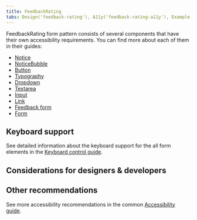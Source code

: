 ```yaml
---
title: FeedbackRating
tabs: Design('feedback-rating'), A11y('feedback-rating-a11y'), Example('feedback-rating-code')
---
```


<!-- ### Roles and attributes

The list below describes roles and attributes that component already has.

Table: Roles and attributes

| Component       | Role      | Attribute                     |
| --------------- | --------- | ----------------------------- |
| `Notice`        | `region`  | `aria-live="Leave feedback"`  |
| `SliderRating`  | `slider`  | `aria-live={notificationText}`| -->

FeedbackRating form pattern consists of several components that have their own accessibility requirements. You can find more about each of them in their guides:

- [Notice](/components/notice/notice-a11y)
- [NoticeBubble](/components/notice-bubble/notice-bubble-a11y)
- [Button](/components/button/button-a11y)
- [Typography](/style/typography/typography-a11y)
- [Dropdown](/components/dropdown/dropdown-a11y)
- [Textarea](/components/textarea/textarea-a11y)
- [Input](/components/input/input-a11y)
- [Link](/components/link/link-a11y)
- [Feedback form](/components/feedback/feedback-form-a11y)
- [Form](/patterns/form/form-a11y)

## Keyboard support

See detailed information about the keyboard support for the all form elements in the [Keyboard control guide](/core-principles/a11y/a11y-keyboard).

## Considerations for designers & developers

## Other recommendations

See more accessibility recommendations in the common [Accessibility guide](/core-principles/a11y/a11y).
